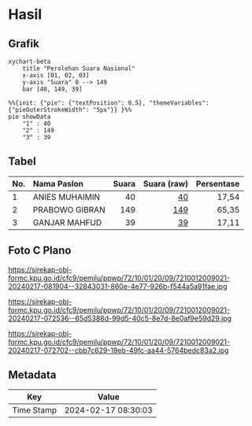 # Hasil

## Grafik

```mermaid
xychart-beta
    title "Perolehan Suara Nasional"
    x-axis [01, 02, 03]
    y-axis "Suara" 0 --> 149
    bar [40, 149, 39]
```

```mermaid
%%{init: {"pie": {"textPosition": 0.5}, "themeVariables": {"pieOuterStrokeWidth": "5px"}} }%%
pie showData
    "1" : 40
    "2" : 149
    "3" : 39
```

## Tabel

| No. | Nama Paslon    | Suara | Suara (raw) | Persentase |
|:--- |:-------------- | -----:| -----------:| ----------:|
| 1   | ANIES MUHAIMIN | 40    | [40][p-1]   | 17,54      |
| 2   | PRABOWO GIBRAN | 149   | [149][p-2]  | 65,35      |
| 3   | GANJAR MAHFUD  | 39    | [39][p-3]   | 17,11      |


[p-1]: https://github.com/gigit-pemilu/pemilu-2024/blob/main/pilpres/hitung-suara/sub/72-sulawesi-tengah/sub/10-sigi/sub/01-sigi-biromaru/sub/2009-kalukubula/sub/021-tps/sub/paslon-1.txt
[p-2]: https://github.com/gigit-pemilu/pemilu-2024/blob/main/pilpres/hitung-suara/sub/72-sulawesi-tengah/sub/10-sigi/sub/01-sigi-biromaru/sub/2009-kalukubula/sub/021-tps/sub/paslon-2.txt
[p-3]: https://github.com/gigit-pemilu/pemilu-2024/blob/main/pilpres/hitung-suara/sub/72-sulawesi-tengah/sub/10-sigi/sub/01-sigi-biromaru/sub/2009-kalukubula/sub/021-tps/sub/paslon-3.txt

## Foto C Plano

https://sirekap-obj-formc.kpu.go.id/cfc9/pemilu/ppwp/72/10/01/20/09/7210012009021-20240217-081904--32843031-860e-4e77-926b-f544a5a91fae.jpg

https://sirekap-obj-formc.kpu.go.id/cfc9/pemilu/ppwp/72/10/01/20/09/7210012009021-20240217-072536--65d5388d-99d5-40c5-8e7d-8e0af9e59d29.jpg

https://sirekap-obj-formc.kpu.go.id/cfc9/pemilu/ppwp/72/10/01/20/09/7210012009021-20240217-072702--cbb7c629-19eb-49fc-aa44-5764bedc83a2.jpg


## Metadata

| Key        | Value               |
| ---------- | ------------------- |
| Time Stamp | 2024-02-17 08:30:03 |



